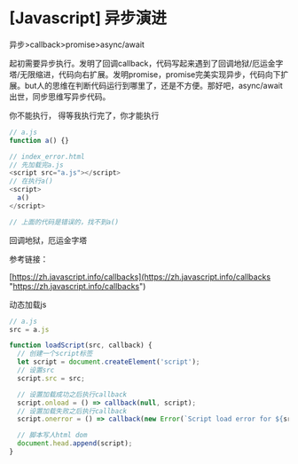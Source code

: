 # [Javascript] 异步演进

异步>callback>promise>async/await

起初需要异步执行。发明了回调callback，代码写起来遇到了回调地狱/厄运金字塔/无限缩进，代码向右扩展。发明promise，promise完美实现异步，代码向下扩展。but人的思维在判断代码运行到哪里了，还是不方便。那好吧，async/await出世，同步思维写异步代码。

你不能执行， 得等我执行完了，你才能执行

```javascript
// a.js
function a() {}

// index_error.html
// 先加载完a.js
<script src="a.js"></script>
// 在执行a()
<script>
  a()
</script>

// 上面的代码是错误的，找不到a()
```

回调地狱，厄运金字塔

参考链接：

[https://zh.javascript.info/callbacks](https://zh.javascript.info/callbacks "https://zh.javascript.info/callbacks")

动态加载js

```javascript
// a.js
src = a.js

function loadScript(src, callback) {
  // 创建一个script标签
  let script = document.createElement('script');
  // 设置src
  script.src = src;

  // 设置加载成功之后执行callback
  script.onload = () => callback(null, script);
  // 设置加载失败之后执行callback
  script.onerror = () => callback(new Error(`Script load error for ${src}`));

  // 脚本写人html dom
  document.head.append(script);
}
```

